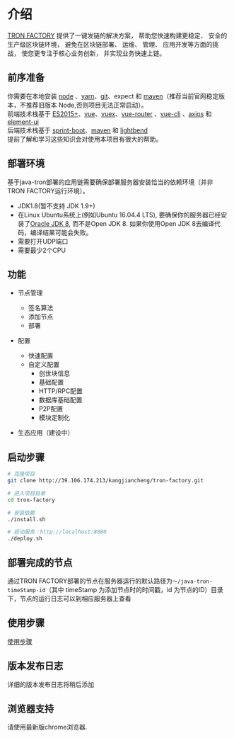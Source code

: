 # 介绍
[TRON FACTORY](http://39.106.174.213/kangjiancheng/tron-factory) 提供了一键发链的解决方案， 帮助您快速构建更稳定、 安全的生产级区块链环境， 避免在区块链部署、 运维、 管理、 应用开发等方面的挑战， 使您更专注于核心业务创新， 并实现业务快速上链。

## 前序准备

你需要在本地安装 [node](http://nodejs.org/) 、[yarn](https://yarn.bootcss.com/docs/install/#mac-stable)、[git](https://git-scm.com/)、expect 和 [maven](http://maven.apache.org/)（推荐当前官网稳定版本，不推荐旧版本 Node,否则项目无法正常启动）。   
前端技术栈基于 [ES2015+](http://es6.ruanyifeng.com/)、[vue](https://cn.vuejs.org/index.html)、[vuex](https://vuex.vuejs.org/zh-cn/)、[vue-router](https://router.vuejs.org/zh-cn/) 、[vue-cli](https://github.com/vuejs/vue-cli) 、[axios](https://github.com/axios/axios) 和 [element-ui](https://github.com/ElemeFE/element)  
后端技术栈基于 [sprint-boot](https://spring.io/projects/spring-boot)、[maven](https://maven.apache.org/guides/mini/index.html) 和 [lightbend](https://github.com/lightbend/config)  
提前了解和学习这些知识会对使用本项目有很大的帮助。

## 部署环境

基于java-tron部署的应用链需要确保部署服务器安装恰当的依赖环境（并非TRON FACTORY运行环境）。
- JDK1.8(暂不支持 JDK 1.9+)
- 在Linux Ubuntu系统上(例如Ubuntu 16.04.4 LTS), 要确保你的服务器已经安装了[Oracle JDK 8](https://www.digitalocean.com/community/tutorials/how-to-install-java-with-apt-get-on-ubuntu-16-04), 而不是Open JDK 8. 如果你使用Open JDK 8去编译代码，编译结果可能会失败。
- 需要打开UDP端口
- 需要最少2个CPU

 <p align="center">
  <!-- <img width="900" src="https://wpimg.wallstcn.com/a5894c1b-f6af-456e-82df-1151da0839bf.png"> -->
</p>

## 功能

- 节点管理
  - 签名算法
  - 添加节点
  - 部署

- 配置
  - 快速配置
  - 自定义配置
    - 创世块信息
    - 基础配置
    - HTTP/RPC配置
    - 数据库基础配置
    - P2P配置
    - 模块定制化

- 生态应用（建设中）

## 启动步骤

```bash
# 克隆项目
git clone http://39.106.174.213/kangjiancheng/tron-factory.git

# 进入项目目录
cd tron-factory

# 安装依赖
./install.sh

# 启动服务：http://localhost:8080
./deploy.sh

```

## 部署完成的节点

通过TRON FACTORY部署的节点在服务器运行的默认路径为`～/java-tron-timeStamp-id`（其中 timeStamp 为添加节点时的时间戳，id 为节点的ID）目录下，节点的运行日志可以到相应服务器上查看

## 使用步骤

[使用步骤](zh/quick-start.md)

## 版本发布日志 <!-- {docsify-ignore} -->

详细的版本发布日志将稍后添加

## 浏览器支持 <!-- {docsify-ignore} -->

请使用最新版chrome浏览器.
